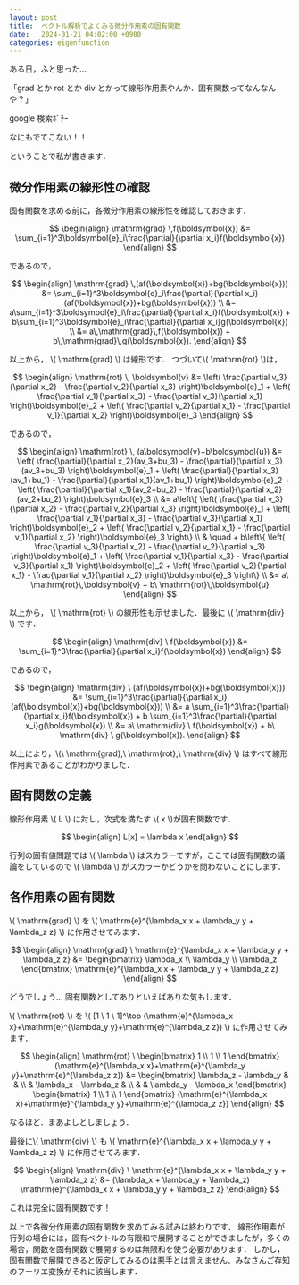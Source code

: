 ```yaml
---
layout: post
title:  ベクトル解析でよくみる微分作用素の固有関数
date:   2024-01-21 04:02:00 +0900
categories: eigenfunction
---
```

<script type="text/x-mathjax-config">MathJax.Hub.Config({tex2jax:{inlineMath:[['\$','\$'],['\\(','\\)']],processEscapes:true},CommonHTML: {matchFontHeight:false}});</script>
<script type="text/javascript" async src="https://cdnjs.cloudflare.com/ajax/libs/mathjax/2.7.1/MathJax.js?config=TeX-MML-AM_CHTML"></script>

ある日，ふと思った...

「grad とか rot とか div とかって線形作用素やんか．固有関数ってなんなんや？」

google 検索ﾎﾟﾁｰ

なにもでてこない！！

ということで私が書きます．

## 微分作用素の線形性の確認
固有関数を求める前に，各微分作用素の線形性を確認しておきます．

$$
\begin{align}
    \mathrm{grad} \,f(\boldsymbol{x}) &= \sum_{i=1}^3\boldsymbol{e}_i\frac{\partial}{\partial x_i}f(\boldsymbol{x}) 
\end{align}
$$

であるので，

$$
\begin{align}
    \mathrm{grad} \,(af(\boldsymbol{x})+bg(\boldsymbol{x})) &= \sum_{i=1}^3\boldsymbol{e}_i\frac{\partial}{\partial x_i}(af(\boldsymbol{x})+bg(\boldsymbol{x})) \\
    &= a\sum_{i=1}^3\boldsymbol{e}_i\frac{\partial}{\partial x_i}f(\boldsymbol{x})
    + b\sum_{i=1}^3\boldsymbol{e}_i\frac{\partial}{\partial x_i}g(\boldsymbol{x}) \\
    &= a\,\mathrm{grad}\,f(\boldsymbol{x}) + b\,\mathrm{grad}\,g(\boldsymbol{x}).
\end{align}
$$

以上から， \\( \mathrm{grad} \\) は線形です．
つづいて\\( \mathrm{rot} \\)は，

$$
\begin{align}
    \mathrm{rot} \, \boldsymbol{v} &= 
      \left( \frac{\partial v_3}{\partial x_2} - \frac{\partial v_2}{\partial x_3} \right)\boldsymbol{e}_1
    + \left( \frac{\partial v_1}{\partial x_3} - \frac{\partial v_3}{\partial x_1} \right)\boldsymbol{e}_2
    + \left( \frac{\partial v_2}{\partial x_1} - \frac{\partial v_1}{\partial x_2} \right)\boldsymbol{e}_3
\end{align}
$$

であるので，

$$
\begin{align}
    \mathrm{rot} \, (a\boldsymbol{v}+b\boldsymbol{u}) &= 
      \left( \frac{\partial}{\partial x_2}(av_3+bu_3) - \frac{\partial}{\partial x_3}(av_3+bu_3) \right)\boldsymbol{e}_1
    + \left( \frac{\partial}{\partial x_3}(av_1+bu_1) - \frac{\partial}{\partial x_1}(av_1+bu_1) \right)\boldsymbol{e}_2
    + \left( \frac{\partial}{\partial x_1}(av_2+bu_2) - \frac{\partial}{\partial x_2}(av_2+bu_2) \right)\boldsymbol{e}_3
    \\
    &=
    a\left\{
      \left( \frac{\partial v_3}{\partial x_2} - \frac{\partial v_2}{\partial x_3} \right)\boldsymbol{e}_1
    + \left( \frac{\partial v_1}{\partial x_3} - \frac{\partial v_3}{\partial x_1} \right)\boldsymbol{e}_2
    + \left( \frac{\partial v_2}{\partial x_1} - \frac{\partial v_1}{\partial x_2} \right)\boldsymbol{e}_3
    \right\}
    \\
    & \quad +
    b\left\{
      \left( \frac{\partial v_3}{\partial x_2} - \frac{\partial v_2}{\partial x_3} \right)\boldsymbol{e}_1
    + \left( \frac{\partial v_1}{\partial x_3} - \frac{\partial v_3}{\partial x_1} \right)\boldsymbol{e}_2
    + \left( \frac{\partial v_2}{\partial x_1} - \frac{\partial v_1}{\partial x_2} \right)\boldsymbol{e}_3
    \right\} \\
    &=
    a\ \mathrm{rot}\,\boldsymbol{v} + b\ \mathrm{rot}\,\boldsymbol{u}
\end{align}
$$

以上から， \\( \mathrm{rot} \\) の線形性も示せました．最後に \\( \mathrm{div} \\) です．

$$
\begin{align}
    \mathrm{div} \ f(\boldsymbol{x}) &= \sum_{i=1}^3\frac{\partial}{\partial x_i}f(\boldsymbol{x}) 
\end{align}
$$

であるので，

$$
\begin{align}
    \mathrm{div} \ (af(\boldsymbol{x})+bg(\boldsymbol{x})) &= \sum_{i=1}^3\frac{\partial}{\partial x_i}(af(\boldsymbol{x})+bg(\boldsymbol{x})) \\
    &= a \sum_{i=1}^3\frac{\partial}{\partial x_i}f(\boldsymbol{x}) + b \sum_{i=1}^3\frac{\partial}{\partial x_i}g(\boldsymbol{x}) \\
    &= a\ \mathrm{div} \ f(\boldsymbol{x}) + b\ \mathrm{div} \ g(\boldsymbol{x}).
\end{align}
$$

以上により，\\(\ \mathrm{grad},\ \mathrm{rot},\ \mathrm{div} \\) はすべて線形作用素であることがわかりました．

## 固有関数の定義
線形作用素 \\( L \\) に対し，次式を満たす \\( x \\)が固有関数です．

$$
\begin{align}
    L[x] = \lambda x
\end{align}
$$

行列の固有値問題では \\( \lambda \\) はスカラーですが，ここでは固有関数の議論をしているので \\( \lambda \\) がスカラーかどうかを問わないことにします．
## 各作用素の固有関数
\\( \mathrm{grad} \\) を \\( \mathrm{e}^{\lambda_x x + \lambda_y y + \lambda_z z} \\) に作用させてみます．

$$
\begin{align}
    \mathrm{grad} \ \mathrm{e}^{\lambda_x x + \lambda_y y + \lambda_z z} &= 
    \begin{bmatrix}
        \lambda_x \\ \lambda_y \\ \lambda_z
    \end{bmatrix}
    \mathrm{e}^{\lambda_x x + \lambda_y y + \lambda_z z}
\end{align}
$$

どうでしょう... 固有関数としてありといえばありな気もします．

\\( \mathrm{rot} \\) を \\( [1 \ 1 \ 1]^\top (\mathrm{e}^{\lambda_x x}+\mathrm{e}^{\lambda_y y}+\mathrm{e}^{\lambda_z z}) \\) に作用させてみます．

$$
\begin{align}
    \mathrm{rot} \ 
    \begin{bmatrix}
        1 \\ 1 \\ 1
    \end{bmatrix}
    (\mathrm{e}^{\lambda_x x}+\mathrm{e}^{\lambda_y y}+\mathrm{e}^{\lambda_z z})
    &= 
    \begin{bmatrix}
        \lambda_z - \lambda_y & & \\ 
        & \lambda_x - \lambda_z & \\
        & & \lambda_y - \lambda_x
    \end{bmatrix}
    \begin{bmatrix}
        1 \\ 1 \\ 1
    \end{bmatrix}
    (\mathrm{e}^{\lambda_x x}+\mathrm{e}^{\lambda_y y}+\mathrm{e}^{\lambda_z z})
\end{align}
$$

なるほど．まあよしとしましょう．

最後に\\( \mathrm{div} \\) も \\( \mathrm{e}^{\lambda_x x + \lambda_y y + \lambda_z z} \\) に作用させてみます．

$$
\begin{align}
    \mathrm{div} \ \mathrm{e}^{\lambda_x x + \lambda_y y + \lambda_z z} &= 
    (\lambda_x + \lambda_y + \lambda_z) \mathrm{e}^{\lambda_x x + \lambda_y y + \lambda_z z}
\end{align}
$$

これは完全に固有関数です！

以上で各微分作用素の固有関数を求めてみる試みは終わりです．
線形作用素が行列の場合には，固有ベクトルの有限和で展開することができましたが，多くの場合，関数を固有関数で展開するのは無限和を使う必要があります．
しかし，固有関数で展開できると仮定してみるのは悪手とは言えません．みなさんご存知のフーリエ変換がそれに該当します．